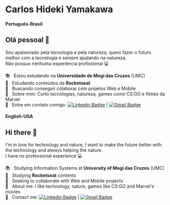 # Carlos Hideki Yamakawa

#### Português-Brasil
## Olá pessoal 👋
Sou apaixonado pela tecnologia e pela natureza, quero fazer o futuro melhor com a tecnologia e sempre ajudando na natureza.<br/>
Não possuo nenhuma experiência profissional :computer:

 📚  &nbsp; Estou estudando na **Universidade de Mogi das Cruzes** (UMC)
 <br/> :rocket: &nbsp; Estudando conteúdos da **Rocketseat**
 <br/> :purple_heart: &nbsp; Buscando conseguir colaborar com projetos Web e Mobile
 <br/> 💬  &nbsp; Sobre mim: Curto tecnologias, natureza, games como CS:GO e filmes da Marvel
 <br/> :email: &nbsp; Entre em contato comigo: [![Linkedin Badge](https://img.shields.io/badge/-HidekiYamakawa-blue?style=flat-square&logo=Linkedin&logoColor=white&link=www.linkedin.com/in/hideki-yamakawa)](https://www.linkedin.com/in/hideki-yamakawa) 
| 
[![Gmail Badge](https://img.shields.io/badge/-yamakawa.hideki@gmail.com-c14438?style=flat-square&logo=Gmail&logoColor=white&link=mailto:yamakawa.hideki@gmail.com)](mailto:yamakawa.hideki@gmail.com)


#### English-USA
## Hi there 👋
I'm in love for technology and nature, I want to make the future better with the technology and always helping the nature.<br/>
I have no professional experience :computer:

 📚  &nbsp; Studying Information Systems at **University of Mogi das Cruzes** (UMC)
 <br/> :rocket: &nbsp; Studying **Rocketseat** contents 
 <br/> :purple_heart: &nbsp; Seeking to collaborate with Web and Mobile projects
 <br/> 💬  &nbsp; About me: I like technology, nature, games like CS:GO and Marvel's movies
 <br/> :email: &nbsp; Contact me: [![Linkedin Badge](https://img.shields.io/badge/-HidekiYamakawa-blue?style=flat-square&logo=Linkedin&logoColor=white&link=www.linkedin.com/in/hideki-yamakawa)](https://www.linkedin.com/in/hideki-yamakawa) 
| 
[![Gmail Badge](https://img.shields.io/badge/-yamakawa.hideki@gmail.com-c14438?style=flat-square&logo=Gmail&logoColor=white&link=mailto:yamakawa.hideki@gmail.com)](mailto:yamakawa.hideki@gmail.com)
